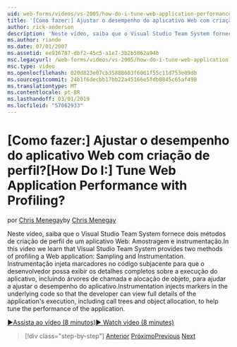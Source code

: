 ```yaml
---
uid: web-forms/videos/vs-2005/how-do-i-tune-web-application-performance-with-profiling
title: '[Como fazer:] Ajustar o desempenho do aplicativo Web com criação de perfil? | Microsoft Docs'
author: rick-anderson
description: 'Neste vídeo, saiba que o Visual Studio Team System fornece dois métodos de criação de perfil de um aplicativo Web: Amostragem e instrumentação. Instrumentação inje...'
ms.author: riande
ms.date: 07/01/2007
ms.assetid: ee916787-dbf2-45c5-a1e7-3b2b5862a94b
msc.legacyurl: /web-forms/videos/vs-2005/how-do-i-tune-web-application-performance-with-profiling
msc.type: video
ms.openlocfilehash: 020d823e07cb35888603f6061f55c11d753e09db
ms.sourcegitcommit: 24b1f6decbb17bb22a45166e5fdb0845c65af498
ms.translationtype: MT
ms.contentlocale: pt-BR
ms.lasthandoff: 03/01/2019
ms.locfileid: "57062933"
---
```

<a name="how-do-i-tune-web-application-performance-with-profiling"></a><span data-ttu-id="6cd24-105">[Como fazer:] Ajustar o desempenho do aplicativo Web com criação de perfil?</span><span class="sxs-lookup"><span data-stu-id="6cd24-105">[How Do I:] Tune Web Application Performance with Profiling?</span></span>
====================
<span data-ttu-id="6cd24-106">por [Chris Menegay](https://twitter.com/CMenegay)</span><span class="sxs-lookup"><span data-stu-id="6cd24-106">by [Chris Menegay](https://twitter.com/CMenegay)</span></span>

<span data-ttu-id="6cd24-107">Neste vídeo, saiba que o Visual Studio Team System fornece dois métodos de criação de perfil de um aplicativo Web: Amostragem e instrumentação.</span><span class="sxs-lookup"><span data-stu-id="6cd24-107">In this video we learn that Visual Studio Team System provides two methods of profiling a Web application: Sampling and Instrumentation.</span></span> <span data-ttu-id="6cd24-108">Instrumentação injeta marcadores no código subjacente para que o desenvolvedor possa exibir os detalhes completos sobre a execução do aplicativo, incluindo árvores de chamada e alocação de objeto, para ajudar a ajustar o desempenho do aplicativo.</span><span class="sxs-lookup"><span data-stu-id="6cd24-108">Instrumentation injects markers in the underlying code so that the developer can view full details of the application's execution, including call trees and object allocation, to help tune the performance of the application.</span></span>

[<span data-ttu-id="6cd24-109">&#9654;Assista ao vídeo (8 minutos)</span><span class="sxs-lookup"><span data-stu-id="6cd24-109">&#9654; Watch video (8 minutes)</span></span>](https://channel9.msdn.com/Blogs/ASP-NET-Site-Videos/how-do-i-tune-web-application-performance-with-profiling)

> [!div class="step-by-step"]
> <span data-ttu-id="6cd24-110">[Anterior](how-do-i-load-test-a-web-application.md)
> [Próximo](how-do-i-set-up-distributed-load-testing-for-high-volume-tests.md)</span><span class="sxs-lookup"><span data-stu-id="6cd24-110">[Previous](how-do-i-load-test-a-web-application.md)
[Next](how-do-i-set-up-distributed-load-testing-for-high-volume-tests.md)</span></span>
